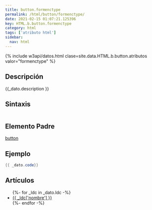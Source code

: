 ```yaml
---
title: button.formenctype
permalink: /html/button/formenctype/
date: 2021-02-15 01:07:21.125396
key: HTML.b.button.formenctype
category: html
tags: ['atributo html']
sidebar: 
  nav: html
---
```


{% include w3api/datos.html clase=site.data.HTML.b.button.atributos valor="formenctype" %}

## Descripción
{{_dato.description }}

## Sintaxis
~~~html
~~~

## Elemento Padre
[button](/html/button/)

## Ejemplo
~~~java
{{ _dato.code}}
~~~

## Artículos
<ul>
{%- for _ldc in _dato.ldc -%}
   <li>
       <a href="{{_ldc['url'] }}">{{ _ldc['nombre'] }}</a>
   </li>
{%- endfor -%}
</ul>
